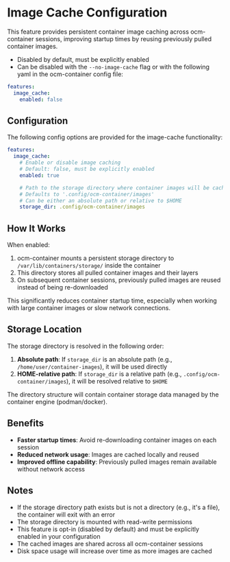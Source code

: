 # Image Cache Configuration

This feature provides persistent container image caching across ocm-container sessions, improving startup times by reusing previously pulled container images.

* Disabled by default, must be explicitly enabled
* Can be disabled with the `--no-image-cache` flag or with the following yaml in the ocm-container config file:

```yaml
features:
  image_cache:
    enabled: false
```

## Configuration

The following config options are provided for the image-cache functionality:

```yaml
features:
  image_cache:
    # Enable or disable image caching
    # Default: false, must be explicitly enabled
    enabled: true

    # Path to the storage directory where container images will be cached
    # Defaults to '.config/ocm-container/images'
    # Can be either an absolute path or relative to $HOME
    storage_dir: .config/ocm-container/images
```

## How It Works

When enabled:

1. ocm-container mounts a persistent storage directory to `/var/lib/containers/storage/` inside the container
2. This directory stores all pulled container images and their layers
3. On subsequent container sessions, previously pulled images are reused instead of being re-downloaded

This significantly reduces container startup time, especially when working with large container images or slow network connections.

## Storage Location

The storage directory is resolved in the following order:

1. **Absolute path**: If `storage_dir` is an absolute path (e.g., `/home/user/container-images`), it will be used directly
2. **HOME-relative path**: If `storage_dir` is a relative path (e.g., `.config/ocm-container/images`), it will be resolved relative to `$HOME`

The directory structure will contain container storage data managed by the container engine (podman/docker).

## Benefits

* **Faster startup times**: Avoid re-downloading container images on each session
* **Reduced network usage**: Images are cached locally and reused
* **Improved offline capability**: Previously pulled images remain available without network access

## Notes

* If the storage directory path exists but is not a directory (e.g., it's a file), the container will exit with an error
* The storage directory is mounted with read-write permissions
* This feature is opt-in (disabled by default) and must be explicitly enabled in your configuration
* The cached images are shared across all ocm-container sessions
* Disk space usage will increase over time as more images are cached
